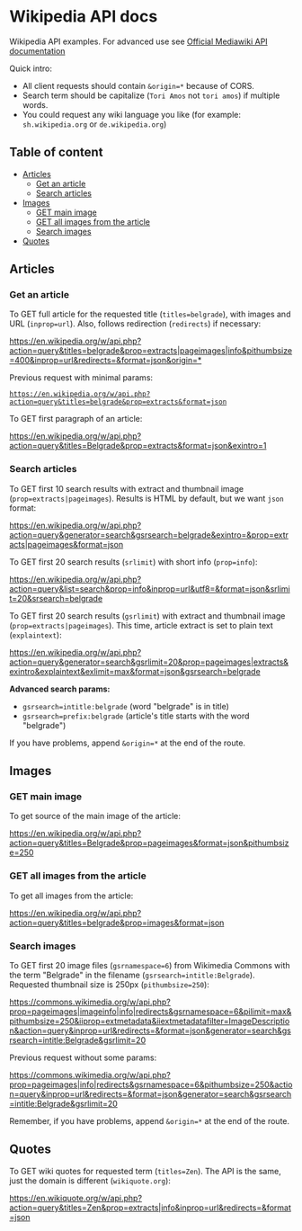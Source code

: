 # Wikipedia API docs

Wikipedia API examples. For advanced use see [Official Mediawiki API documentation](https://www.mediawiki.org/wiki/API:Main_page)

Quick intro: 

- All client requests should contain `&origin=*` because of CORS. 
- Search term should be capitalize (`Tori Amos` not `tori amos`) if multiple words.
- You could request any wiki language you like (for example: `sh.wikipedia.org` or `de.wikipedia.org`)

## Table of content
* [Articles](#articles)
  + [Get an article](#get-an-article)
  + [Search articles](#search-articles)
* [Images](#images)
  + [GET main image](#get-main-image)
  + [GET all images from the article](#get-all-images-from-the-article)
  + [Search images](#search-images)
* [Quotes](#quotes)

## Articles

### Get an article

To GET full article for the requested title (`titles=belgrade`), with images and URL (`inprop=url`). Also, follows redirection (`redirects`) if necessary:

<https://en.wikipedia.org/w/api.php?action=query&titles=belgrade&prop=extracts|pageimages|info&pithumbsize=400&inprop=url&redirects=&format=json&origin=*>

Previous request with minimal params:

[`https://en.wikipedia.org/w/api.php?action=query&titles=belgrade&prop=extracts&format=json`](https://en.wikipedia.org/w/api.php?action=query&titles=belgrade&prop=extracts&format=json)

To GET first paragraph of an article:

https://en.wikipedia.org/w/api.php?action=query&titles=Belgrade&prop=extracts&format=json&exintro=1

### Search articles

To GET first 10 search results with extract and thumbnail image (`prop=extracts|pageimages`). Results is HTML by default, but we want `json` format:

https://en.wikipedia.org/w/api.php?action=query&generator=search&gsrsearch=belgrade&exintro=&prop=extracts|pageimages&format=json

To GET first 20 search results (`srlimit`) with short info (`prop=info`):

https://en.wikipedia.org/w/api.php?action=query&list=search&prop=info&inprop=url&utf8=&format=json&srlimit=20&srsearch=belgrade

To GET first 20 search results (`gsrlimit`) with extract and thumbnail image (`prop=extracts|pageimages`). This time, article extract is set to plain text (`explaintext`):

https://en.wikipedia.org/w/api.php?action=query&generator=search&gsrlimit=20&prop=pageimages|extracts&exintro&explaintext&exlimit=max&format=json&gsrsearch=belgrade

**Advanced search params:**

- `gsrsearch=intitle:belgrade` (word "belgrade" is in title)
- `gsrsearch=prefix:belgrade` (article's title starts with the word "belgrade")

If you have problems, append `&origin=*` at the end of the route.

## Images

### GET main image

To get source of the main image of the article:

https://en.wikipedia.org/w/api.php?action=query&titles=Belgrade&prop=pageimages&format=json&pithumbsize=250

### GET all images from the article

To get all images from the article:

https://en.wikipedia.org/w/api.php?action=query&titles=belgrade&prop=images&format=json

### Search images

To GET first 20 image files (`gsrnamespace=6`) from Wikimedia Commons with the term "Belgrade" in the filename (`gsrsearch=intitle:Belgrade`). Requested thumbnail size is 250px (`pithumbsize=250`):

https://commons.wikimedia.org/w/api.php?prop=pageimages|imageinfo|info|redirects&gsrnamespace=6&pilimit=max&pithumbsize=250&iiprop=extmetadata&iiextmetadatafilter=ImageDescription&action=query&inprop=url&redirects=&format=json&generator=search&gsrsearch=intitle:Belgrade&gsrlimit=20

Previous request without some params:

https://commons.wikimedia.org/w/api.php?prop=pageimages|info|redirects&gsrnamespace=6&pithumbsize=250&action=query&inprop=url&redirects=&format=json&generator=search&gsrsearch=intitle:Belgrade&gsrlimit=20

Remember, if you have problems, append `&origin=*` at the end of the route.

## Quotes

To GET wiki quotes for requested term (`titles=Zen`). The API is the same, just the domain is different (`wikiquote.org`):

https://en.wikiquote.org/w/api.php?action=query&titles=Zen&prop=extracts|info&inprop=url&redirects=&format=json
